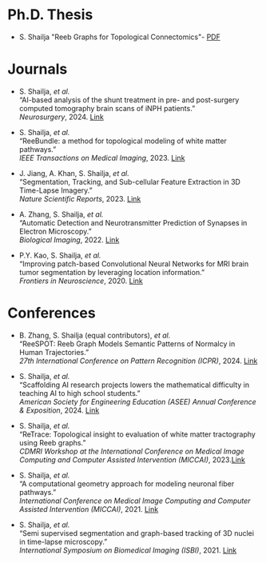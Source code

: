
# Ph.D. Thesis
* S. Shailja "Reeb Graphs for Topological Connectomics"- [PDF](https://ss-shailja.github.io/UCSB_ECE_Dissertation.pdf)

# Journals
* S. Shailja, *et al.*  
  “AI-based analysis of the shunt treatment in pre- and post-surgery computed tomography brain scans of iNPH patients.”  
  *Neurosurgery*, 2024. [Link](https://journals.lww.com/neurosurgery/fulltext/9900/artificial_intelligence_for_automatic_analysis_of.1193.aspx)

* S. Shailja, *et al.*  
  “ReeBundle: a method for topological modeling of white matter pathways.”  
  *IEEE Transactions on Medical Imaging*, 2023. [Link](https://ieeexplore.ieee.org/abstract/document/10223239/)

* J. Jiang, A. Khan, S. Shailja, *et al.*  
  “Segmentation, Tracking, and Sub-cellular Feature Extraction in 3D Time-Lapse Imagery.”  
  *Nature Scientific Reports*, 2023. [Link](https://www.nature.com/articles/s41598-023-29149-z)

* A. Zhang, S. Shailja, *et al.*  
  “Automatic Detection and Neurotransmitter Prediction of Synapses in Electron Microscopy.”  
  *Biological Imaging*, 2022. [Link](https://doi.org/10.1017/S2633903X2200006X)

* P.Y. Kao, S. Shailja, *et al.*  
  “Improving patch-based Convolutional Neural Networks for MRI brain tumor segmentation by leveraging location information.”  
  *Frontiers in Neuroscience*, 2020. [Link](https://www.frontiersin.org/articles/10.3389/fnins.2019.01449/full)


# Conferences

* B. Zhang, S. Shailja (equal contributors), *et al.*  
  “ReeSPOT: Reeb Graph Models Semantic Patterns of Normalcy in Human Trajectories.”  
  *27th International Conference on Pattern Recognition (ICPR)*, 2024. [Link](https://doi.org/10.1007/978-3-031-78183-4_16)
  
* S. Shailja, *et al.*  
  “Scaffolding AI research projects lowers the mathematical difficulty in teaching AI to high school students.”  
  *American Society for Engineering Education (ASEE) Annual Conference & Exposition*, 2024. [Link](https://peer.asee.org/scaffolding-ai-research-projects-increases-self-efficacy-of-high-school-students-in-learning-neural-networks-fundamental)

* S. Shailja, *et al.*  
  “ReTrace: Topological insight to evaluation of white matter tractography using Reeb graphs.”  
  *CDMRI Workshop at the International Conference on Medical Image Computing and Computer Assisted Intervention (MICCAI)*, 2023.[Link](https://link.springer.com/chapter/10.1007/978-3-031-47292-3_16)
  
* S. Shailja, *et al.*  
  “A computational geometry approach for modeling neuronal fiber pathways.”  
  *International Conference on Medical Image Computing and Computer Assisted Intervention (MICCAI)*, 2021. [Link](https://link.springer.com/chapter/10.1007/978-3-030-87237-3_17)

* S. Shailja, *et al.*  
  “Semi supervised segmentation and graph-based tracking of 3D nuclei in time-lapse microscopy.”  
  *International Symposium on Biomedical Imaging (ISBI)*, 2021. [Link](https://ieeexplore.ieee.org/abstract/document/9433831/)










